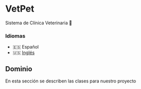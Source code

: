 # VetPet
Sistema de Clínica Veterinaria :dog:

### Idiomas
- 🇪🇸 Español
- 🇺🇸 [Inglés](./README.en.md)

## Dominio
En esta sección se describen las clases para nuestro proyecto

